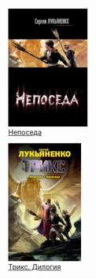 ![](Непоседа.jpg)  
[Непоседа](Непоседа.md)

![](Трикс.%20Дилогия.jpg)  
[Трикс. Дилогия](Трикс.%20Дилогия.md)
